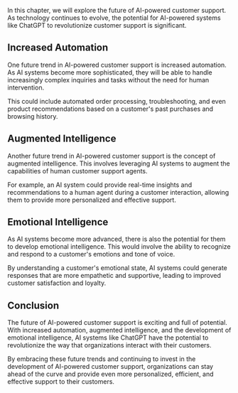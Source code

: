

In this chapter, we will explore the future of AI-powered customer support. As technology continues to evolve, the potential for AI-powered systems like ChatGPT to revolutionize customer support is significant.

Increased Automation
--------------------

One future trend in AI-powered customer support is increased automation. As AI systems become more sophisticated, they will be able to handle increasingly complex inquiries and tasks without the need for human intervention.

This could include automated order processing, troubleshooting, and even product recommendations based on a customer's past purchases and browsing history.

Augmented Intelligence
----------------------

Another future trend in AI-powered customer support is the concept of augmented intelligence. This involves leveraging AI systems to augment the capabilities of human customer support agents.

For example, an AI system could provide real-time insights and recommendations to a human agent during a customer interaction, allowing them to provide more personalized and effective support.

Emotional Intelligence
----------------------

As AI systems become more advanced, there is also the potential for them to develop emotional intelligence. This would involve the ability to recognize and respond to a customer's emotions and tone of voice.

By understanding a customer's emotional state, AI systems could generate responses that are more empathetic and supportive, leading to improved customer satisfaction and loyalty.

Conclusion
----------

The future of AI-powered customer support is exciting and full of potential. With increased automation, augmented intelligence, and the development of emotional intelligence, AI systems like ChatGPT have the potential to revolutionize the way that organizations interact with their customers.

By embracing these future trends and continuing to invest in the development of AI-powered customer support, organizations can stay ahead of the curve and provide even more personalized, efficient, and effective support to their customers.
